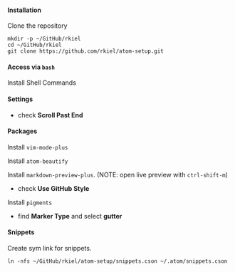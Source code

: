 #### Installation

Clone the repository

    mkdir -p ~/GitHub/rkiel
    cd ~/GitHub/rkiel
    git clone https://github.com/rkiel/atom-setup.git

#### Access via `bash`

Install Shell Commands

#### Settings

* check **Scroll Past End**

#### Packages

Install `vim-mode-plus`

Install `atom-beautify`

Install `markdown-preview-plus`.  (NOTE: open live preview with `ctrl-shift-m`)

* check **Use GitHub Style**

Install `pigments`

* find **Marker Type** and select **gutter**

#### Snippets

Create sym link for snippets.

    ln -nfs ~/GitHub/rkiel/atom-setup/snippets.cson ~/.atom/snippets.cson
